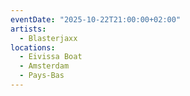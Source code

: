 ```yaml
---
eventDate: "2025-10-22T21:00:00+02:00"
artists:
  - Blasterjaxx
locations:
  - Eivissa Boat
  - Amsterdam
  - Pays-Bas
---
```

